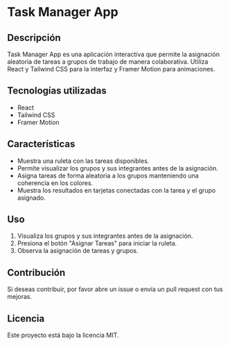 # Task Manager App

## Descripción
Task Manager App es una aplicación interactiva que permite la asignación aleatoria de tareas a grupos de trabajo de manera colaborativa. Utiliza React y Tailwind CSS para la interfaz y Framer Motion para animaciones.

## Tecnologías utilizadas
- React
- Tailwind CSS
- Framer Motion

## Características
- Muestra una ruleta con las tareas disponibles.
- Permite visualizar los grupos y sus integrantes antes de la asignación.
- Asigna tareas de forma aleatoria a los grupos manteniendo una coherencia en los colores.
- Muestra los resultados en tarjetas conectadas con la tarea y el grupo asignado.



## Uso
1. Visualiza los grupos y sus integrantes antes de la asignación.
2. Presiona el botón "Asignar Tareas" para iniciar la ruleta.
3. Observa la asignación de tareas y grupos.

## Contribución
Si deseas contribuir, por favor abre un issue o envía un pull request con tus mejoras.

## Licencia
Este proyecto está bajo la licencia MIT.

